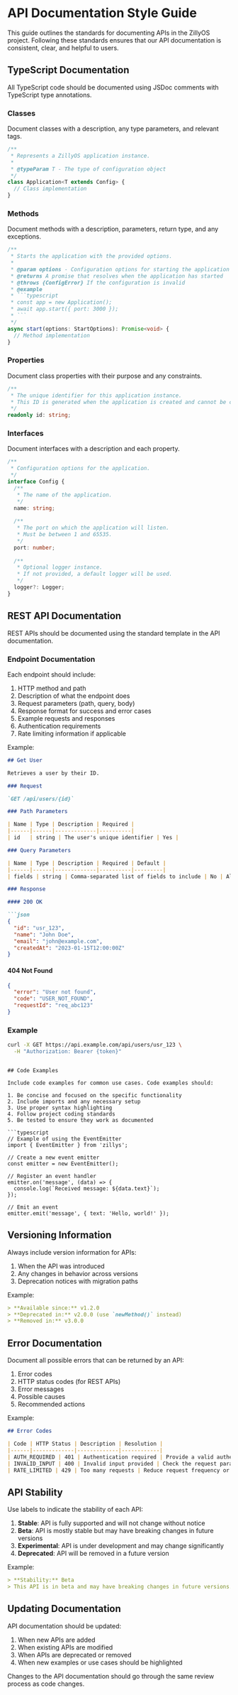 # API Documentation Style Guide

This guide outlines the standards for documenting APIs in the ZillyOS project. Following these standards ensures that our API documentation is consistent, clear, and helpful to users.

## TypeScript Documentation

All TypeScript code should be documented using JSDoc comments with TypeScript type annotations.

### Classes

Document classes with a description, any type parameters, and relevant tags.

```typescript
/**
 * Represents a ZillyOS application instance.
 * 
 * @typeParam T - The type of configuration object
 */
class Application<T extends Config> {
  // Class implementation
}
```

### Methods

Document methods with a description, parameters, return type, and any exceptions.

```typescript
/**
 * Starts the application with the provided options.
 * 
 * @param options - Configuration options for starting the application
 * @returns A promise that resolves when the application has started
 * @throws {ConfigError} If the configuration is invalid
 * @example
 * ```typescript
 * const app = new Application();
 * await app.start({ port: 3000 });
 * ```
 */
async start(options: StartOptions): Promise<void> {
  // Method implementation
}
```

### Properties

Document class properties with their purpose and any constraints.

```typescript
/**
 * The unique identifier for this application instance.
 * This ID is generated when the application is created and cannot be changed.
 */
readonly id: string;
```

### Interfaces

Document interfaces with a description and each property.

```typescript
/**
 * Configuration options for the application.
 */
interface Config {
  /**
   * The name of the application.
   */
  name: string;
  
  /**
   * The port on which the application will listen.
   * Must be between 1 and 65535.
   */
  port: number;
  
  /**
   * Optional logger instance.
   * If not provided, a default logger will be used.
   */
  logger?: Logger;
}
```

## REST API Documentation

REST APIs should be documented using the standard template in the API documentation.

### Endpoint Documentation

Each endpoint should include:

1. HTTP method and path
2. Description of what the endpoint does
3. Request parameters (path, query, body)
4. Response format for success and error cases
5. Example requests and responses
6. Authentication requirements
7. Rate limiting information if applicable

Example:

```markdown
## Get User

Retrieves a user by their ID.

### Request

`GET /api/users/{id}`

### Path Parameters

| Name | Type | Description | Required |
|------|------|-------------|----------|
| id   | string | The user's unique identifier | Yes |

### Query Parameters

| Name | Type | Description | Required | Default |
|------|------|-------------|----------|---------|
| fields | string | Comma-separated list of fields to include | No | All fields |

### Response

#### 200 OK

```json
{
  "id": "usr_123",
  "name": "John Doe",
  "email": "john@example.com",
  "createdAt": "2023-01-15T12:00:00Z"
}
```

#### 404 Not Found

```json
{
  "error": "User not found",
  "code": "USER_NOT_FOUND",
  "requestId": "req_abc123"
}
```

### Example

```bash
curl -X GET https://api.example.com/api/users/usr_123 \
  -H "Authorization: Bearer {token}"
```
```

## Code Examples

Include code examples for common use cases. Code examples should:

1. Be concise and focused on the specific functionality
2. Include imports and any necessary setup
3. Use proper syntax highlighting
4. Follow project coding standards
5. Be tested to ensure they work as documented

```typescript
// Example of using the EventEmitter
import { EventEmitter } from 'zillys';

// Create a new event emitter
const emitter = new EventEmitter();

// Register an event handler
emitter.on('message', (data) => {
  console.log(`Received message: ${data.text}`);
});

// Emit an event
emitter.emit('message', { text: 'Hello, world!' });
```

## Versioning Information

Always include version information for APIs:

1. When the API was introduced
2. Any changes in behavior across versions
3. Deprecation notices with migration paths

Example:

```markdown
> **Available since:** v1.2.0  
> **Deprecated in:** v2.0.0 (use `newMethod()` instead)  
> **Removed in:** v3.0.0
```

## Error Documentation

Document all possible errors that can be returned by an API:

1. Error codes
2. HTTP status codes (for REST APIs)
3. Error messages
4. Possible causes
5. Recommended actions

Example:

```markdown
## Error Codes

| Code | HTTP Status | Description | Resolution |
|------|-------------|-------------|------------|
| AUTH_REQUIRED | 401 | Authentication required | Provide a valid authentication token |
| INVALID_INPUT | 400 | Invalid input provided | Check the request parameters against the API documentation |
| RATE_LIMITED | 429 | Too many requests | Reduce request frequency or contact support for rate limit increase |
```

## API Stability

Use labels to indicate the stability of each API:

1. **Stable**: API is fully supported and will not change without notice
2. **Beta**: API is mostly stable but may have breaking changes in future versions
3. **Experimental**: API is under development and may change significantly
4. **Deprecated**: API will be removed in a future version

Example:

```markdown
> **Stability:** Beta  
> This API is in beta and may have breaking changes in future versions.
```

## Updating Documentation

API documentation should be updated:

1. When new APIs are added
2. When existing APIs are modified
3. When APIs are deprecated or removed
4. When new examples or use cases should be highlighted

Changes to the API documentation should go through the same review process as code changes. 